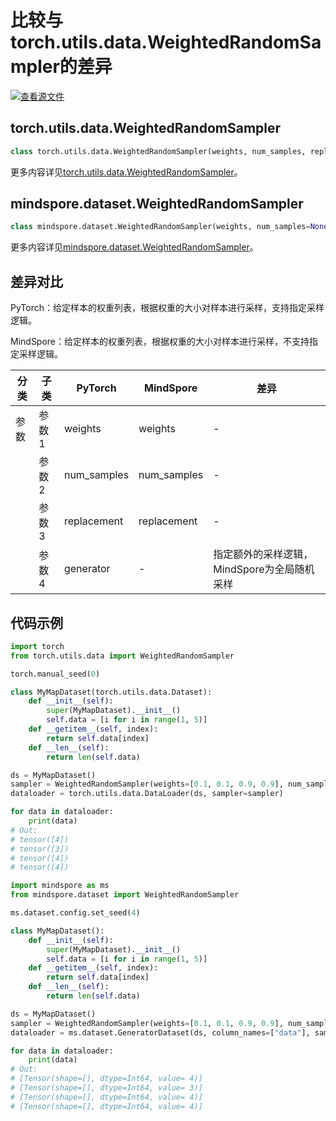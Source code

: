 # 比较与torch.utils.data.WeightedRandomSampler的差异

[![查看源文件](https://mindspore-website.obs.cn-north-4.myhuaweicloud.com/website-images/r2.5.0/resource/_static/logo_source.svg)](https://gitee.com/mindspore/docs/blob/r2.5.0/docs/mindspore/source_zh_cn/note/api_mapping/pytorch_diff/WeightedRandomSampler.md)

## torch.utils.data.WeightedRandomSampler

```python
class torch.utils.data.WeightedRandomSampler(weights, num_samples, replacement=True, generator=None)
```

更多内容详见[torch.utils.data.WeightedRandomSampler](https://pytorch.org/docs/1.8.1/data.html#torch.utils.data.WeightedRandomSampler)。

## mindspore.dataset.WeightedRandomSampler

```python
class mindspore.dataset.WeightedRandomSampler(weights, num_samples=None, replacement=True)
```

更多内容详见[mindspore.dataset.WeightedRandomSampler](https://mindspore.cn/docs/zh-CN/r2.5.0/api_python/dataset/mindspore.dataset.WeightedRandomSampler.html)。

## 差异对比

PyTorch：给定样本的权重列表，根据权重的大小对样本进行采样，支持指定采样逻辑。

MindSpore：给定样本的权重列表，根据权重的大小对样本进行采样，不支持指定采样逻辑。

| 分类 | 子类 |PyTorch | MindSpore | 差异 |
| --- | ---   | ---   | ---        |---  |
|参数 | 参数1 | weights  | weights     | - |
|     | 参数2 | num_samples   |num_samples   | - |
|     | 参数3 | replacement  | replacement   | - |
|     | 参数4 | generator   | -  | 指定额外的采样逻辑，MindSpore为全局随机采样 |

## 代码示例

```python
import torch
from torch.utils.data import WeightedRandomSampler

torch.manual_seed(0)

class MyMapDataset(torch.utils.data.Dataset):
    def __init__(self):
        super(MyMapDataset).__init__()
        self.data = [i for i in range(1, 5)]
    def __getitem__(self, index):
        return self.data[index]
    def __len__(self):
        return len(self.data)

ds = MyMapDataset()
sampler = WeightedRandomSampler(weights=[0.1, 0.1, 0.9, 0.9], num_samples=4)
dataloader = torch.utils.data.DataLoader(ds, sampler=sampler)

for data in dataloader:
    print(data)
# Out:
# tensor([4])
# tensor([3])
# tensor([4])
# tensor([4])
```

```python
import mindspore as ms
from mindspore.dataset import WeightedRandomSampler

ms.dataset.config.set_seed(4)

class MyMapDataset():
    def __init__(self):
        super(MyMapDataset).__init__()
        self.data = [i for i in range(1, 5)]
    def __getitem__(self, index):
        return self.data[index]
    def __len__(self):
        return len(self.data)

ds = MyMapDataset()
sampler = WeightedRandomSampler(weights=[0.1, 0.1, 0.9, 0.9], num_samples=4)
dataloader = ms.dataset.GeneratorDataset(ds, column_names=["data"], sampler=sampler)

for data in dataloader:
    print(data)
# Out:
# [Tensor(shape=[], dtype=Int64, value= 4)]
# [Tensor(shape=[], dtype=Int64, value= 3)]
# [Tensor(shape=[], dtype=Int64, value= 4)]
# [Tensor(shape=[], dtype=Int64, value= 4)]
```
